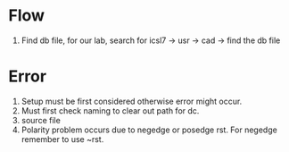 # Flow
1. Find db file, for our lab, search for icsl7 -> usr -> cad -> find the db file


# Error
1. Setup must be first considered otherwise error might occur.
2. Must first check naming to clear out path for dc.
3. source file
4. Polarity problem occurs due to negedge or posedge rst. For negedge remember to use ~rst.